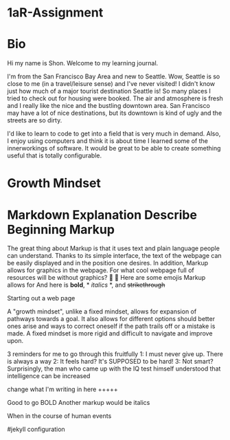 # 1aR-Assignment


# Bio
Hi my name is Shon. Welcome to my learning journal.

I'm from the San Francisco Bay Area and new to Seattle. Wow, Seattle is so close to me (in a travel/leisure sense) and I've never visited! I didn't know just how much of a major tourist destination Seattle is! So many places I tried to check out for housing were booked. The air and atmosphere is fresh and I really like the nice and the bustling downtown area. San Francisco may have a lot of nice destinations, but its downtown is kind of ugly and the streets are so dirty. 

I'd like to learn to code to get into a field that is very much in demand. Also, I enjoy using computers and think it is about time I learned some of the innerworkings of software. It would be great to be able to create something useful that is totally configurable.


# Growth Mindset

# Markdown Explanation     Describe Beginning Markup


  The great thing about Markup is that it uses text and plain language people can understand. Thanks to its simple interface, the text of the webpage can be easily displayed and in the position one desires.
  In addition, Markup allows for graphics in the webpage. For what cool webpage full of resources will be without graphics?
:rabbit2:
:water_buffalo:
Here are some emojis Markup allows for
  And here is **bold**, * *italics* *, and ~~strikethrough~~



Starting out a web page

A "growth mindset", unlike a fixed mindset, allows for expansion of pathways towards a goal. It also allows for different options should better ones arise and ways to correct oneself if the path trails off or a mistake is made. A fixed mindset is more rigid and difficult to navigate and improve upon.

3 reminders for me to go through this fruitfully 1: I must never give up. There is always a way 2: It feels hard? It's SUPPOSED to be hard! 3: Not smart? Surprisingly, the man who came up with the IQ test himself understood that intelligence can be increased

change what I'm writing in here +++++

Good to go BOLD Another markup would be italics

When in the course of human events

#jekyll configuration
